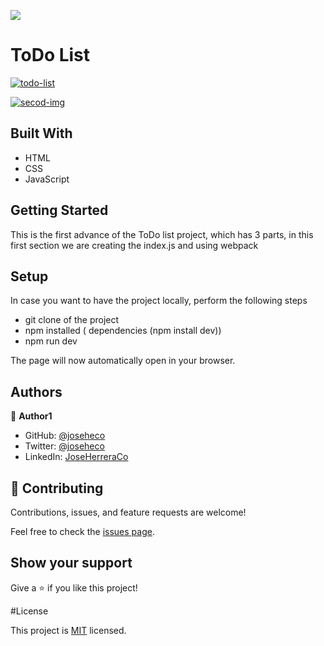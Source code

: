 ![](https://img.shields.io/badge/Microverse-blueviolet)

# ToDo List

<a href="https://imgbb.com/"><img src="https://i.ibb.co/nmw6wWK/todo-list.png" alt="todo-list" border="0"></a>

<a href="https://imgbb.com/"><img src="https://i.ibb.co/6JTYGXv/2022-01-14-17-52-10-localhost-a29a72b1388e.jpg" alt="secod-img" border="0"></a>


## Built With

- HTML
- CSS
- JavaScript


## Getting Started

This is the first advance of the ToDo list project, which has 3 parts, in this first section we are creating the index.js and using webpack

## Setup

In case you want to have the project locally, perform the following steps

- git clone of the project
- npm installed ( dependencies (npm install dev))
- npm run dev

The page will now automatically open in your browser.


## Authors

👤 **Author1**

- GitHub: [@joseheco](https://github.com/joseheco)
- Twitter: [@joseheco](https://twitter.com/joseheco)
- LinkedIn: [JoseHerreraCo](https://linkedin.com/in/joseherreraco)


## 🤝 Contributing

Contributions, issues, and feature requests are welcome!

Feel free to check the [issues page](../../issues/).

## Show your support

Give a ⭐️ if you like this project!

#License

This project is [MIT](./MIT.md) licensed.
